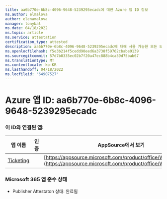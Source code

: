 ```yaml
---
title: aa6b770e-6b8c-4096-9648-5239295ecadc에 대한 Azure 앱 ID 정보
ms.author: elmalova
author: elenamalova
manager: tonybal
ms.date: 04/18/2022
ms.topic: article
ms.service: attestation
certification_type: attested
description: aa6b770e-6b8c-4096-9648-5239295ecadc에 대해 사용 가능한 모든 보안 및 규정 준수 정보입니다.
ms.openlocfilehash: f5e3b214f5cedd90eed6a3738f59762cbabe9139
ms.sourcegitcommit: 57d7b0335ec02b7f20a47ec888b4ca39d75bab67
ms.translationtype: MT
ms.contentlocale: ko-KR
ms.lasthandoff: 04/18/2022
ms.locfileid: "64907527"
---
```

# <a name="azure-app-id-aa6b770e-6b8c-4096-9648-5239295ecadc"></a>Azure 앱 ID: aa6b770e-6b8c-4096-9648-5239295ecadc


### <a name="apps-associated-with-this-id"></a>이 ID와 연결된 앱:
| **앱 이름** | **인증** | **AppSource에서 보기** |
|--------------|---------------|-----------------------|
| [Ticketing](../forward/WA200003945.md) |  | [https://appsource.microsoft.com/product/office/WA200003945](https://appsource.microsoft.com/product/office/WA200003945) |

### <a name="microsoft-365-app-compliance-status"></a>Microsoft 365 앱 준수 상태
- Publisher Attestaton 상태: 완료됨
